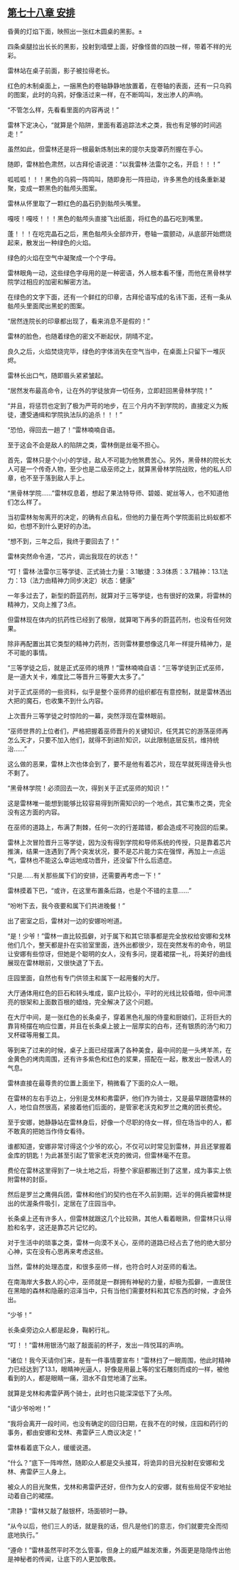 ## [第七十八章 安排](https://www.xxbiquge.com/11_11222/5428859.html)


  昏黄的灯焰下面，映照出一张红木圆桌的黑影。±

  四条桌腿拉出长长的黑影，投射到墙壁上面，好像怪兽的四肢一样，带着不祥的光彩。

  雷林站在桌子前面，影子被拉得老长。

  红色的木制桌面上，一捆黑色的卷轴静静地放置着，在卷轴的表面，还有一只乌鸦的图案，此时的乌鸦，好像活过来一样，在不断鸣叫，发出渗人的声响。

  “不管怎么样，先看看里面的内容再说！”

  雷林下定决心，“就算是个陷阱，里面有着追踪法术之类，我也有足够的时间逃走！”

  虽然如此，但雷林还是将一根最新炼制出来的提尔夫旋罩药剂握在手心。

  随即，雷林脸色肃然，以古拜伦语说道：“以我雷林·法雷尔之名，开启！！！”

  呱呱呱！！！黑色的乌鸦一阵鸣叫，随即身形一阵扭动，许多黑色的线条重新凝聚，变成一颗黑色的骷颅头图案。

  雷林从怀里取了一颗红色的晶石扔到骷颅头嘴里。

  嘎吱！嘎吱！！！黑色的骷颅头直接飞出纸面，将红色的晶石吃到嘴里。

  蓬！！！在吃完晶石之后，黑色骷颅头全部炸开，卷轴一震颤动，从底部开始燃烧起来，散发出一种绿色的火焰。

  绿色的火焰在空气中凝聚成一个个字母。

  雷林眼角一动，这些绿色字母用的是一种密语，外人根本看不懂，而他在黑骨林学院学过相应的加密和解密方法。

  在绿色的文字下面，还有一个鲜红的印章，古拜伦语写成的名讳下面，还有一条从骷颅头里面爬出黑蛇的图案。

  “居然连院长的印章都出现了，看来消息不是假的！”

  雷林的脸色，也随着绿色的密文不断起伏，阴晴不定。

  良久之后，火焰焚烧完毕，绿色的字体消失在空气当中，在桌面上只留下一堆灰烬。

  雷林长出口气，随即眉头紧紧皱起。

  “居然发布最高命令，让在外的学徒放弃一切任务，立即赶回黑骨林学院！”

  “并且，将惩罚也定到了极为严苛的地步，在三个月内不到学院的，直接定义为叛徒，遭受通缉和学院执法队的追杀！！！”

  “恐怕，得回去一趟了！”雷林喃喃自语。

  至于这会不会是敌人的陷阱之类，雷林倒是丝毫不担心。

  首先，雷林只是个小小的学徒，敌人不可能为他煞费苦心。另外，黑骨林的院长大人可是一个传奇人物，至少也是二级巫师之上，就算黑骨林学院战败，他的私人印章，也不至于落到敌人手上。

  “黑骨林学院……”雷林叹息着，想起了果法特导师、碧姬、妮丝等人，也不知道他们怎么样了。

  当初雷林匆匆离开的决定，的确有点自私，但他的力量在两个学院面前比蚂蚁都不如，也想不到什么更好的办法。

  “想不到，三年之后，我终于要回去了！”

  雷林突然命令道，“芯片，调出我现在的状态！”

  “叮！雷林·法雷尔三等学徒、正式骑士力量：3.1敏捷：3.3体质：3.7精神：13.1法力：13（法力由精神力同步决定）状态：健康”

  一年多过去了，新型的蔚蓝药剂，就算对于三等学徒，也有很好的效果，将雷林的精神力，又向上推了3点。

  但雷林现在体内的抗药性已经到了极限，就算喝下再多的蔚蓝药剂，也没有任何效果。

  除非再配置出其它类型的精神力药剂，否则雷林要想像这几年一样提升精神力，是不可能的事情。

  “三等学徒之后，就是正式巫师的境界！”雷林喃喃自语：“三等学徒到正式巫师，是一道大关卡，难度比二等晋升三等要大太多了。”

  对于正式巫师的一些资料，似乎是整个巫师界的组织都在有意控制，就是雷林洒出大把的魔石，也收集不到什么内容。

  上次晋升三等学徒之时惊险的一幕，突然浮现在雷林眼前。

  “巫师世界的上位者们，严格把握着巫师晋升的关键知识，任凭其它的游荡巫师再怎么天才，只要不加入他们，就得不到进阶知识，以此限制底层反抗，维持统治……”

  这么做的恶果，雷林上次也体会到了，要不是他有着芯片，现在早就死得连骨头也不剩了。

  “黑骨林学院！必须回去一次，得到关于正式巫师的知识！”

  这是雷林唯一能想到能够比较容易得到所需知识的一个地点，其它集市之类，完全没有这方面的内容。

  在巫师的道路上，布满了荆棘，任何一次的行差踏错，都会造成不可挽回的后果。

  雷林上次冒险晋升三等学徒，因为没有得到学院和导师系统的传授，只是靠着芯片推演，结果一连遇到了两个突发状况，要不是芯片能力实在强悍，再加上一点运气，雷林也不能这么幸运地成功晋升，还没留下什么后遗症。

  “只是……有关那些属下们的安排，还需要再考虑一下！”

  雷林摸着下巴，“或许，在这里布置条后路，也是个不错的主意……”

  “吩咐下去，我今夜要和属下们共进晚餐！”

  出了密室之后，雷林对一边的安娜吩咐道。

  “是！少爷！”雷林一直比较孤僻，对于属下和其它琐事都是完全放权给安娜和戈林他们几个，整天都是扑在实验室里面，连外出都很少，现在突然发布的命令，明显让安娜有些惊讶，但她是个聪明的女人，没有多问，提着裙摆一礼，将美好的曲线展现在雷林眼前，又很快退了下去。

  庄园里面，自然也有专门供领主和属下一起用餐的大厅。

  大厅通体用红色的巨石和转头堆成，窗户比较小，平时的光线比较昏暗，但中间漂亮的银架和上面数百根的蜡烛，完全解决了这个问题。

  在大厅中间，是一张红色的长条桌子，穿着黑色礼服的侍童和厨娘们，正将巨大的靠背椅摆在响应位置，并且在长条桌上披上一层厚实的白布，还有银质的汤勺和刀叉杯碟等用餐工具。

  等到来了过来的时候，桌子上面已经摆满了各种美食，最中间的是一头烤羊羔，在金黄色的烤肉周围，还有许多紫色和红色的浆果，搭配在一起，散发出一股诱人的气息。

  雷林直接在最尊贵的位置上面坐下，稍微看了下面的众人一眼。

  在雷林的左右手边上，分别是戈林和弗雷萨，他们作为骑士，又是最早跟随雷林的人，地位自然很高，紧接着他们后面的，是管家老沃克和罗兰之鹰的团长费伦。

  至于安娜，她静静站在雷林身后，好像一个尽职的侍女一样，但在场当中的人，都不敢真的把她当作侍女看待。

  谁都知道，安娜非常讨得这个少爷的欢心，不仅可以时常见到雷林，并且还掌握着金库的钥匙！为此甚至引起了管家老沃克的微词，但雷林毫不在意。

  费伦在雷林这里得到了一块土地之后，将整个家庭都搬迁到了这里，成为事实上依附雷林的封臣。

  然后是罗兰之鹰佣兵团，雷林和他们的契约也在不久前到期，近半的佣兵被雷林提出的优渥条件吸引，定居在了庄园当中。

  长条桌上还有许多人，但雷林就跟这几个比较熟，其他人看着眼熟，但雷林只认得脸和名字，这还是靠芯片记忆的。

  对于生活中的琐事之类，雷林一向漠不关心，巫师的道路已经占去了他的绝大部分心神，实在没有心思再来考虑这些。

  当然，雷林的处理态度，和很多巫师一样，也符合时人对巫师的看法。

  在南海岸大多数人的心中，巫师就是一群拥有神秘的力量，却极为孤僻，一直居住在黑暗的森林和隐蔽的沼泽当中，只有当他们需要材料和其它东西的时候，才会外出。

  “少爷！”

  长条桌旁边众人都是起身，鞠躬行礼。

  “叮！！”雷林用银汤勺敲了敲面前的杯子，发出一阵悦耳的声响。

  “诸位！我今天请你们来，是有一件事情要宣布！”雷林扫了一眼周围，他此时精神力已经达到了13.1，眼睛神光逼人，好像是用最上等的宝石雕刻而成的一样，被他看到的人，都是眼睛一痛，泪水不自觉地涌了出来。

  就算是戈林和弗雷萨两个骑士，此时也只能深深低下了头颅。

  “请少爷吩咐！”

  “我将会离开一段时间，也没有确定的回归日期，在我不在的时候，庄园和药行的事务，都由安娜和戈林、弗雷萨三人商议决定！”

  雷林看着底下众人，缓缓说道。

  “什么？”底下一阵哗然，随即众人都是交头接耳，将诡异的目光投射在安娜和戈林、弗雷萨三人身上。

  被众人的目光聚焦，戈林和弗雷萨还好，但作为女人的安娜，就有些局促不安地扯动着自己的裙摆。

  “肃静！”雷林又敲了敲银杯，场面顿时一静。

  “从今以后，他们三人的话，就是我的话，但凡是他们的意志，你们就要完全而彻底地执行。”

  “遵命！”雷林虽然平时不怎么管事，但身上的威严越发浓重，外面更是隐隐传出他是神秘者的传闻，让底下的人更加敬畏。
